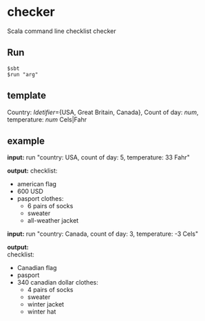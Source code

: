 # checker
Scala command line checklist checker

## Run
```
$sbt
$run "arg"
```
## template

Country: *Idetifier*={USA, Great Britain, Canada}, Count of day: *num*, temperature: *num* Cels|Fahr

  
## example
**input:** 
run "country: USA, count of day: 5, temperature: 33 Fahr"

**output:**
checklist:
  - american flag
  - 600 USD
  - pasport
  clothes:
    - 6 pairs of socks
    - sweater
    - all-weather jacket
    
    
**input:** 
run "country: Canada, count of day: 3, temperature: -3 Cels"
    
**output:**    
checklist:
  - Canadian flag
  - pasport
  - 340 canadian dollar
  clothes:
    - 4 pairs of socks
    - sweater
    - winter jacket
    - winter hat    



